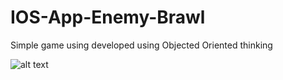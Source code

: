 # IOS-App-Enemy-Brawl
Simple game using developed using Objected Oriented thinking

![alt text](https://github.com/shivam0sharma/IOS-App-Enemy-Brawl/blob/master/2017-09-18%2015_13_39.gif?raw=true)
